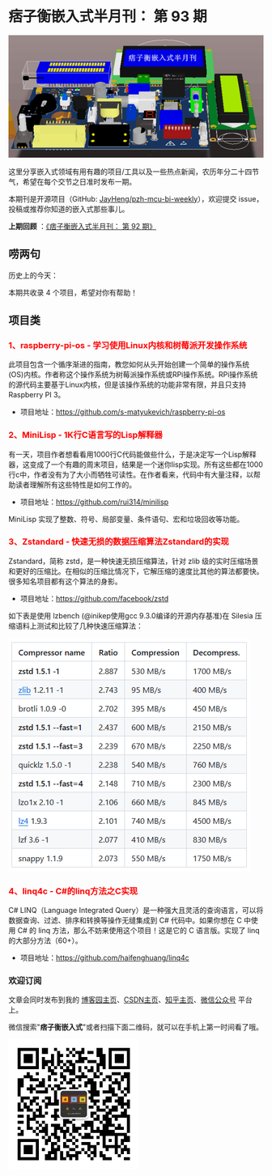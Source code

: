 # 痞子衡嵌入式半月刊： 第 93 期

![](https://raw.githubusercontent.com/JayHeng/pzh-mcu-bi-weekly/master/pics/pzh_mcu_bi_weekly.PNG)

这里分享嵌入式领域有用有趣的项目/工具以及一些热点新闻，农历年分二十四节气，希望在每个交节之日准时发布一期。

本期刊是开源项目（GitHub: [JayHeng/pzh-mcu-bi-weekly](https://github.com/JayHeng/pzh-mcu-bi-weekly)），欢迎提交 issue，投稿或推荐你知道的嵌入式那些事儿。

**上期回顾** ：[《痞子衡嵌入式半月刊： 第 92 期》](https://www.cnblogs.com/henjay724/p/18024109)

## 唠两句

历史上的今天：

本期共收录 4 个项目，希望对你有帮助！

## 项目类

### <font color="red">1、raspberry-pi-os - 学习使用Linux内核和树莓派开发操作系统</font>

此项目包含一个循序渐进的指南，教您如何从头开始创建一个简单的操作系统(OS)内核。作者称这个操作系统为树莓派操作系统或RPi操作系统。RPi操作系统的源代码主要基于Linux内核，但是该操作系统的功能非常有限，并且只支持Raspberry PI 3。

 * 项目地址：https://github.com/s-matyukevich/raspberry-pi-os

### <font color="red">2、MiniLisp - 1K行C语言写的Lisp解释器</font>

有一天，项目作者想看看用1000行C代码能做些什么，于是决定写一个Lisp解释器，这变成了一个有趣的周末项目，结果是一个迷你lisp实现。所有这些都在1000行c中，作者没有为了大小而牺牲可读性。在作者看来，代码中有大量注释，以帮助读者理解所有这些特性是如何工作的。

 * 项目地址：https://github.com/rui314/minilisp

MiniLisp 实现了整数、符号、局部变量、条件语句、宏和垃圾回收等功能。

### <font color="red">3、Zstandard - 快速无损的数据压缩算法Zstandard的实现</font>

Zstandard，简称 zstd，是一种快速无损压缩算法，针对 zlib 级的实时压缩场景和更好的压缩比。在相似的压缩比情况下，它解压缩的速度比其他的算法都要快。很多知名项目都有这个算法的身影。

 * 项目地址：https://github.com/facebook/zstd

如下表是使用 lzbench (@inikep使用gcc 9.3.0编译的开源内存基准)在 Silesia 压缩语料上测试和比较了几种快速压缩算法：

![](https://raw.githubusercontent.com/JayHeng/pzh-mcu-bi-weekly/master/pics/issue-093/Zstandard.PNG)

### <font color="red">4、linq4c - C#的linq方法之C实现</font>

C# LINQ（Language Integrated Query）是一种强大且灵活的查询语言，可以将数据查询、过滤、排序和转换等操作无缝集成到 C# 代码中。如果你想在 C 中使用 C# 的 linq 方法，那么不妨来使用这个项目！这是它的 C 语言版。实现了 linq 的大部分方法（60+）。

 * 项目地址：https://github.com/haifenghuang/linq4c

### 欢迎订阅

文章会同时发布到我的 [博客园主页](https://www.cnblogs.com/henjay724/)、[CSDN主页](https://blog.csdn.net/henjay724)、[知乎主页](https://www.zhihu.com/people/henjay724)、[微信公众号](http://weixin.sogou.com/weixin?type=1&query=痞子衡嵌入式) 平台上。

微信搜索"__痞子衡嵌入式__"或者扫描下面二维码，就可以在手机上第一时间看了哦。

![](https://raw.githubusercontent.com/JayHeng/pzhmcu-picture/master/wechat/pzhMcu_qrcode_258x258.jpg)

